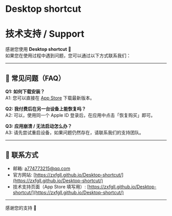 # Desktop shortcut
# 技术支持 / Support

感谢您使用 **Desktop shortcut** 🎉  
如果您在使用过程中遇到问题，您可以通过以下方式联系我们：

---

## 📖 常见问题（FAQ）

**Q1: 如何下载安装？**  
A1: 您可以直接在 [App Store](https://apps.apple.com) 下载最新版本。  

**Q2: 我付费后在另一台设备上能恢复吗？**  
A2: 可以，使用同一个 Apple ID 登录后，在应用中点击「恢复购买」即可。  

**Q3: 应用崩溃 / 无法启动怎么办？**  
A3: 请先尝试重启设备，如果问题仍然存在，请联系我们的支持团队。  

---

## 📩 联系方式
- 邮箱: [a774773215@qq.com](mailto:a774773215@qq.com)  
- 官方网站: [https://zxfgll.github.io/Desktop-shortcut/](https://zxfgll.github.io/Desktop-shortcut/)
- 技术支持页面（App Store 填写用）: [https://zxfgll.github.io/Desktop-shortcut/](https://zxfgll.github.io/Desktop-shortcut/)  

---

感谢您的支持 💙  
